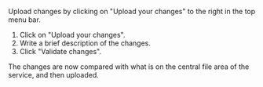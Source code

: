 Upload changes by clicking on "Upload your changes" to the right in the top menu bar.

1. Click on "Upload your changes".
2. Write a brief description of the changes.
3. Click "Validate changes".

The changes are now compared with what is on the central file area of the service, and then uploaded.